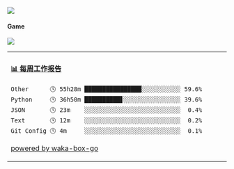 [![](https://count.getloli.com/get/@:neardws)](https://count.getloli.com/)

#### Game
![](https://img.shields.io/badge/-Nintendo%20Switch-e60012?style=flat-square&logo=nintendo%20switch&logoColor=ffffff)

<table>
<tr>
<td valign="top" width="50%">

<!-- waka-box start -->
#### <a href="https://gist.github.com/e7f0f3b2022a53122eb0f44d44a1287b" target="_blank">📊 每周工作报告</a>
```text
Other      🕓 55h28m ████████████████░░░░░░░░░░░ 59.6%
Python     🕓 36h50m ██████████▋░░░░░░░░░░░░░░░░ 39.6%
JSON       🕓 23m    ░░░░░░░░░░░░░░░░░░░░░░░░░░░  0.4%
Text       🕓 12m    ░░░░░░░░░░░░░░░░░░░░░░░░░░░  0.2%
Git Config 🕓 4m     ░░░░░░░░░░░░░░░░░░░░░░░░░░░  0.1%
```
<!-- Powered by https://github.com/journey-ad/waka-box-go . -->
<!-- waka-box end -->

[powered by waka-box-go](https://github.com/journey-ad/waka-box-go)

</td>

</tr>
</table>

<!--
**journey-ad/journey-ad** is a ✨ _special_ ✨ repository because its `README.md` (this file) appears on your GitHub profile.

Here are some ideas to get you started:

- 🔭 I’m currently working on ...
- 🌱 I’m currently learning ...
- 👯 I’m looking to collaborate on ...
- 🤔 I’m looking for help with ...
- 💬 Ask me about ...
- 📫 How to reach me: ...
- 😄 Pronouns: ...
- ⚡ Fun fact: ...
-->

